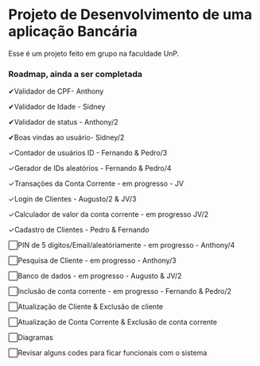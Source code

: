 # Projeto de Desenvolvimento de uma aplicação Bancária
Esse é um projeto feito em grupo na faculdade UnP.

### Roadmap, ainda a ser completada
✔Validador de CPF- Anthony

✔Validador de Idade - Sidney

✔Validador de status - Anthony/2

✔Boas vindas ao usuário- Sidney/2

✓Contador de usuários ID - Fernando & Pedro/3

✓Gerador de IDs aleatórios - Fernando & Pedro/4

✓Transações da Conta Corrente - em progresso - JV

✓Login de Clientes - Augusto/2 & JV/3

✓Calculador de valor da conta corrente - em progresso JV/2

✓Cadastro de Clientes - Pedro & Fernando

⬜PIN de 5 dígitos/Email/aleatóriamente - em progresso - Anthony/4

⬜Pesquisa de Cliente - em progresso - Anthony/3

⬜Banco de dados - em progresso - Augusto & JV/2

⬜Inclusão de conta corrente - em progresso - Fernando & Pedro/2

⬜Atualização de Cliente & Exclusão de cliente

⬜Atualização de Conta Corrente & Exclusão de conta corrente 

⬜Diagramas

⬜Revisar alguns codes para ficar funcionais com o sistema

